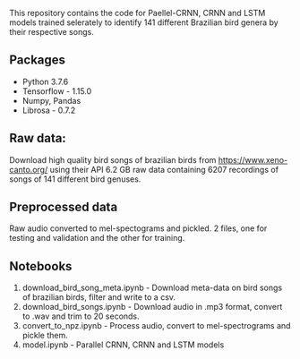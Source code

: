 This repository contains the code for Paellel-CRNN, CRNN and LSTM models trained selerately to identify 141 different Brazilian bird genera by their respective songs.

## Packages
* Python 3.7.6
* Tensorflow - 1.15.0
* Numpy, Pandas
* Librosa - 0.7.2

## Raw data:
Download high quality bird songs of brazilian birds from https://www.xeno-canto.org/ using their API
6.2 GB raw data containing 6207 recordings of songs of 141 different bird genuses.

## Preprocessed data
Raw audio converted to mel-spectograms and pickled. 2 files, one for testing and validation and the other for training.

## Notebooks
01. download_bird_song_meta.ipynb - Download meta-data on bird songs of brazilian birds, filter and write to a csv.
02. download_bird_songs.ipynb - Download audio in .mp3 format, convert to .wav and trim to 20 seconds.
03. convert_to_npz.ipynb - Process audio, convert to mel-spectrograms and pickle them.
04. model.ipynb - Parallel CRNN, CRNN and LSTM models

